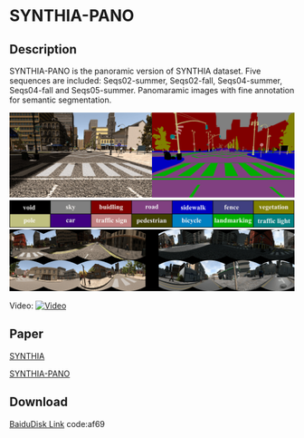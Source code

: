 # SYNTHIA-PANO

## Description

SYNTHIA-PANO is the panoramic version of SYNTHIA dataset. Five sequences are included: Seqs02-summer, Seqs02-fall, Seqs04-summer, Seqs04-fall and Seqs05-summer.
Panomaramic images with fine annotation for semantic segmentation.

![Label](pics/label.png)
![Examples](pics/dataset5.png)

Video:
[![Video](https://img.youtube.com/vi/--Mhldpd6nI/0.jpg)](https://youtu.be/--Mhldpd6nI)

## Paper

[SYNTHIA](https://ieeexplore.ieee.org/document/7780721)

[SYNTHIA-PANO](https://arxiv.org/abs/1909.00532)

## Download

[BaiduDisk Link](https://pan.baidu.com/s/13f9Xuz8lHUehrPtmvAq3Dw?pwd=af69) code:af69 
